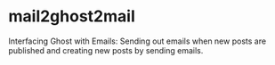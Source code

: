 # mail2ghost2mail
Interfacing Ghost with Emails: Sending out emails when new posts are published and creating new posts by sending emails.
